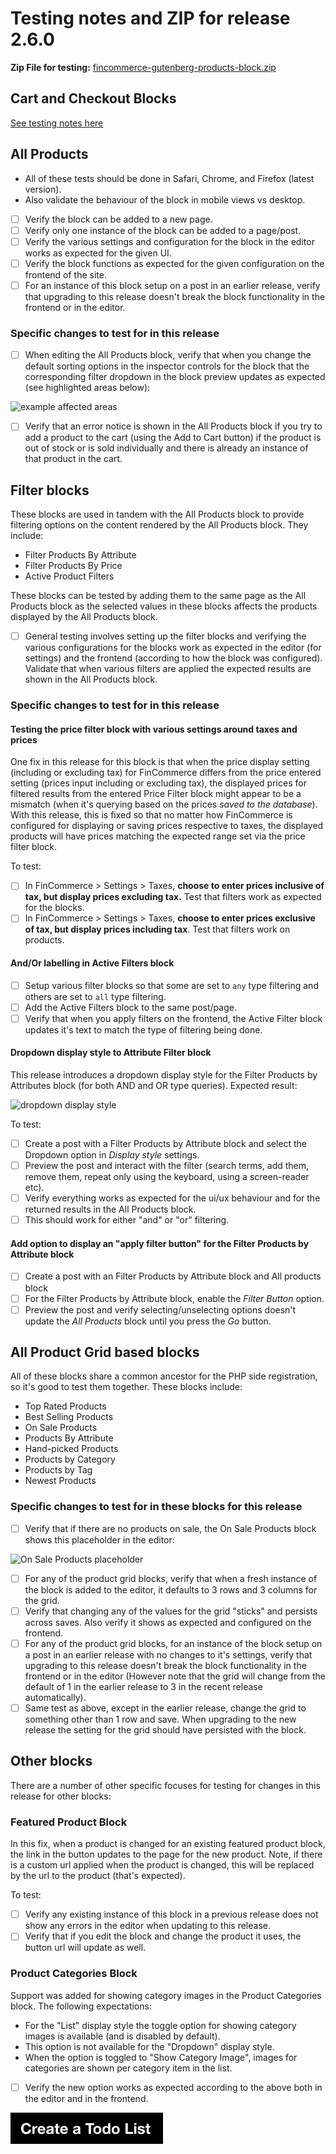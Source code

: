 # Testing notes and ZIP for release 2.6.0

**Zip File for testing:**
[fincommerce-gutenberg-products-block.zip](https://github.com/dieselfox1/fincommerce-gutenberg-products-block/archive/v2.6.0.zip)

## Cart and Checkout Blocks

[See testing notes here](../cart-checkout/)

## All Products

-   All of these tests should be done in Safari, Chrome, and Firefox (latest version).
-   Also validate the behaviour of the block in mobile views vs desktop.

-   [ ] Verify the block can be added to a new page.
-   [ ] Verify only one instance of the block can be added to a page/post.
-   [ ] Verify the various settings and configuration for the block in the editor works as expected for the given UI.
-   [ ] Verify the block functions as expected for the given configuration on the frontend of the site.
-   [ ] For an instance of this block setup on a post in an earlier release, verify that upgrading to this release doesn't break the block functionality in the frontend or in the editor.

### Specific changes to test for in this release

-   [ ] When editing the All Products block, verify that when you change the default sorting options in the inspector controls for the block that the corresponding filter dropdown in the block preview updates as expected (see highlighted areas below):

![example affected areas](https://user-images.githubusercontent.com/2207451/71814247-15521400-307c-11ea-92da-8f4073492397.png)

-   [ ] Verify that an error notice is shown in the All Products block if you try to add a product to the cart (using the Add to Cart button) if the product is out of stock or is sold individually and there is already an instance of that product in the cart.

## Filter blocks

These blocks are used in tandem with the All Products block to provide filtering options on the content rendered by the All Products block. They include:

-   Filter Products By Attribute
-   Filter Products By Price
-   Active Product Filters

These blocks can be tested by adding them to the same page as the All Products block as the selected values in these blocks affects the products displayed by the All Products block.

-   [ ] General testing involves setting up the filter blocks and verifying the various configurations for the blocks work as expected in the editor (for settings) and the frontend (according to how the block was configured). Validate that when various filters are applied the expected results are shown in the All Products block.

### Specific changes to test for in this release

#### Testing the price filter block with various settings around taxes and prices

One fix in this release for this block is that when the price display setting (including or excluding tax) for FinCommerce differs from the price entered setting (prices input including or excluding tax), the displayed prices for filtered results from the entered Price Filter block might appear to be a mismatch (when it's querying based on the prices _saved to the database_). With this release, this is fixed so that no matter how FinCommerce is configured for displaying or saving prices respective to taxes, the displayed products will have prices matching the expected range set via the price filter block.

To test:

-   [ ] In FinCommerce > Settings > Taxes, **choose to enter prices inclusive of tax, but display prices excluding tax.** Test that filters work as expected for the blocks.
-   [ ] In FinCommerce > Settings > Taxes, **choose to enter prices exclusive of tax, but display prices including tax**. Test that filters work on products.

#### And/Or labelling in Active Filters block

-   [ ] Setup various filter blocks so that some are set to `any` type filtering and others are set to `all` type filtering.
-   [ ] Add the Active Filters block to the same post/page.
-   [ ] Verify that when you apply filters on the frontend, the Active Filter block updates it's text to match the type of filtering being done.

#### Dropdown display style to Attribute Filter block

This release introduces a dropdown display style for the Filter Products by Attributes block (for both AND and OR type queries). Expected result:

![dropdown display style](https://user-images.githubusercontent.com/3616980/69569869-db8ee780-0fbe-11ea-80f9-52fd95c9be20.gif)

To test:

-   [ ] Create a post with a Filter Products by Attribute block and select the Dropdown option in _Display style_ settings.
-   [ ] Preview the post and interact with the filter (search terms, add them, remove them, repeat only using the keyboard, using a screen-reader etc).
-   [ ] Verify everything works as expected for the ui/ux behaviour and for the returned results in the All Products block.
-   [ ] This should work for either "and" or "or" filtering.

#### Add option to display an "apply filter button" for the Filter Products by Attribute block

-   [ ] Create a post with an Filter Products by Attribute block and All products block
-   [ ] For the Filter Products by Attribute block, enable the _Filter Button_ option.
-   [ ] Preview the post and verify selecting/unselecting options doesn't update the _All Products_ block until you press the _Go_ button.

## All Product Grid based blocks

All of these blocks share a common ancestor for the PHP side registration, so it's good to test them together. These blocks include:

-   Top Rated Products
-   Best Selling Products
-   On Sale Products
-   Products By Attribute
-   Hand-picked Products
-   Products by Category
-   Products by Tag
-   Newest Products

### Specific changes to test for in these blocks for this release

-   [ ] Verify that if there are no products on sale, the On Sale Products block shows this placeholder in the editor:

![On Sale Products placeholder](https://user-images.githubusercontent.com/90977/71984453-c2fe2800-3220-11ea-9b6e-fd3c9ca2ece2.png)

-   [ ] For any of the product grid blocks, verify that when a fresh instance of the block is added to the editor, it defaults to 3 rows and 3 columns for the grid.
-   [ ] Verify that changing any of the values for the grid "sticks" and persists across saves. Also verify it shows as expected and configured on the frontend.
-   [ ] For any of the product grid blocks, for an instance of the block setup on a post in an earlier release with no changes to it's settings, verify that upgrading to this release doesn't break the block functionality in the frontend or in the editor (However note that the grid will change from the default of 1 in the earlier release to 3 in the recent release automatically).
-   [ ] Same test as above, except in the earlier release, change the grid to something other than 1 row and save. When upgrading to the new release the setting for the grid should have persisted with the block.

## Other blocks

There are a number of other specific focuses for testing for changes in this release for other blocks:

### Featured Product Block

In this fix, when a product is changed for an existing featured product block, the link in the button updates to the page for the new product. Note, if there is a custom url applied when the product is changed, this will be replaced by the url to the product (that's expected).

To test:

-   [ ] Verify any existing instance of this block in a previous release does not show any errors in the editor when updating to this release.
-   [ ] Verify that if you edit the block and change the product it uses, the button url will update as well.

### Product Categories Block

Support was added for showing category images in the Product Categories block. The following expectations:

-   For the "List" display style the toggle option for showing category images is available (and is disabled by default).
-   This option is not available for the "Dropdown" display style.
-   When the option is toggled to "Show Category Image", images for categories are shown per category item in the list.
-   [ ] Verify the new option works as expected according to the above both in the editor and in the frontend.

[![Create Todo list](https://raw.githubusercontent.com/senadir/todo-my-markdown/master/public/github-button.svg?sanitize=true)](https://git-todo.netlify.app/create)
